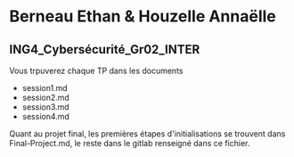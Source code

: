 # Berneau Ethan & Houzelle Annaëlle
## ING4_Cybersécurité_Gr02_INTER
Vous trpuverez chaque TP dans les documents
- session1.md
- session2.md
- session3.md
- session4.md

Quant au projet final, les premières étapes d'initialisations se trouvent dans Final-Project.md, le reste dans le gitlab renseigné dans ce fichier.


